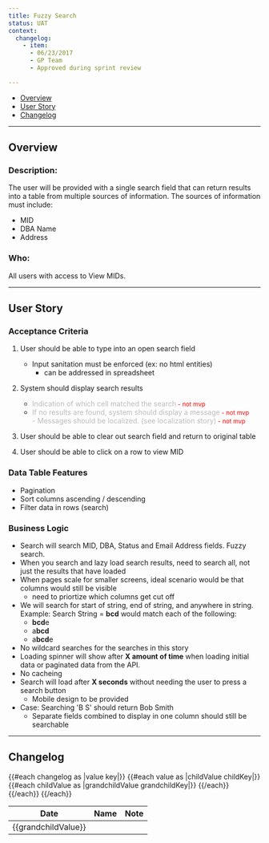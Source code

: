 ```yaml
---
title: Fuzzy Search
status: UAT
context:
  changelog:
    - item:
      - 06/23/2017
      - GP Team
      - Approved during sprint review

---
```


- [Overview](#overview)
- [User Story](#user-story)
- [Changelog](#changelog)

---

## Overview <a name="overview"></a>

### Description:
The user will be provided with a single search field that can return results into a table from multiple sources of information. The sources of information must include:

- MID
- DBA Name
- Address

### Who:
All users with access to View MIDs.

---
## User Story <a name="user-story"></a>

### Acceptance Criteria
1. User should be able to type into an open search field
	- Input sanitation must be enforced (ex: no html entities)
		- can be addressed in spreadsheet

2. System should display search results
	- <font style="color:#bcbcbc">Indication of which cell matched the search</font><font style="color:#ff0000;font-size:12px"> - not mvp</font>
	- <font style="color:#bcbcbc">If no results are found, system should display a message</font><font style="color:#ff0000;font-size:12px"> - not mvp</font>
    <br/><font style="color:#bcbcbc">- Messages should be localized. (see localization story)</font><font style="color:#ff0000;font-size:12px"> - not mvp</font>
3. User should be able to clear out search field and return to original table
4. User should be able to click on a row to view MID

### Data Table Features
- Pagination
- Sort columns ascending / descending
- Filter data in rows (search)

### Business Logic

- Search will search MID, DBA, Status and Email Address fields. Fuzzy search.
- When you search and lazy load search results, need to search all, not just the results that have loaded
- When pages scale for smaller screens, ideal scenario would be that columns would still be visible
	- need to priortize which columns get cut off
- We will search for start of string, end of string, and anywhere in string. Example: Search String = **bcd** would match each of the following:
	- **bcd**e
	- a**bcd**
	- a**bcd**e
- No wildcard searches for the searches in this story
- Loading spinner will show after **X amount of time** when loading initial data or paginated data from the API.
- No cacheing
- Search will load after **X seconds** without needing the user to press a search button
	- Mobile design to be provided
- Case: Searching 'B S' should return Bob Smith
	- Separate fields combined to display in one column should still be searchable

---

## Changelog <a name="changelog"></a>

<table>
<thead>
	<th>Date</th>
	<th>Name</th>
	<th>Note</th>
</thead>

<tbody>
{{#each changelog as |value key|}}
	{{#each value as |childValue childKey|}}
		<tr>
		{{#each childValue as |grandchildValue grandchildKey|}}
			<td>{{grandchildValue}}</td>
		{{/each}}		
		</tr>
	{{/each}}
{{/each}}
</tbody>
</table>
